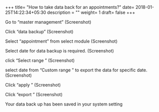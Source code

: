 +++
title= "How to take data back for an appointments?"
date= 2018-01-25T14:22:34+05:30
description = ""
weight= 1
draft= false
+++






Go to “master management”
(Screenshot)

Click “data backup”
(Screenshot)

Select “appointment” from select module
(Screenshot)

Select date for data backup  is required. 
(Screenshot)

click “Select range ”
(Screenshot)

select date from “Custom range ” to export the data for specific date.
(Screenshot)

Click “apply ”
(Screenshot)

Click “export ” 
(Screenshot)

Your data back up has been saved in your system setting




